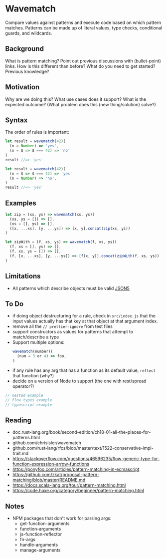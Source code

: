 # Wavematch

Compare values against patterns and execute code based on which pattern matches.
Patterns can be made up of literal values, type checks, conditional guards, and wildcards.

## Background
[background]: #background

What is pattern matching?
Point out previous discussions with (bullet-point) links.
How is this different than before?
What do you need to get started? Previous knowledge?

## Motivation
[motivation]: #motivation

Why are we doing this?
What use cases does it support?
What is the expected outcome?
(What problem does this (new thing/solution) solve?)

## Syntax

The order of rules is important:

```javascript
let result = wavematch(42)(
  (n = Number) => 'yes',
  (n = $ => $ === 42) => 'no'
)
result //=> 'yes'

let result = wavematch(42)(
  (n = $ => $ === 42) => 'yes'
  (n = Number) => 'no',
)
result //=> 'yes'
```

## Examples

```javascript
let zip = (xs, ys) => wavematch(xs, ys)(
  (xs, ys = []) => [],
  (xs = [], ys) => [],
  ([x, ...xs], [y, ...ys]) => [x, y].concat(zip(xs, ys))
)
```

```javascript
let zipWith = (f, xs, ys) => wavematch(f, xs, ys)(
  (f, xs = [], ys) => [],
  (f, xs, ys = []) => [],
  (f, [x, ...xs], [y, ...ys]) => [f(x, y)].concat(zipWith(f, xs, ys))
)
```

## Limitations
[limitations]: #limitations

- All patterns which describe objects must be valid [JSON5](json5.org)

## To Do

- if doing object destructuring for a rule, check in `src/index.js` that the input values actually has that key at that object at that argument index.
- remove all the `// prettier-ignore` from test files
- support constructors as values for patterns that attempt to match/describe a type
- Support multiple options:
  ```javascript
  wavematch(number)(
    (num = 3 or 4) => foo,
  )
  ```
- if any rule has any arg that has a function as its default value, `reflect` that function (why?)
- decide on a version of Node to support (the one with rest/spread operator?)

```javascript
// nested example
// flow types example
// typescript example
```


## Reading

- doc.rust-lang.org/book/second-edition/ch18-01-all-the-places-for-patterns.html
- github.com/chrisisler/wavematch
- github.com/rust-lang/rfcs/blob/master/text/1522-conservative-impl-trait.md
- https://stackoverflow.com/questions/46596235/flow-generic-type-for-function-expression-arrow-functions
- https://ponyfoo.com/articles/pattern-matching-in-ecmascript
- https://github.com/zkat/proposal-pattern-matching/blob/master/README.md
- https://docs.scala-lang.org/tour/pattern-matching.html
- https://code.haxe.org/category/beginner/pattern-matching.html

## Notes

- NPM packages that don't work for parsing args:
  - get-function-arguments
  - function-arguments
  - js-function-reflector
  - fn-args
  - handle-arguments
  - manage-arguments

